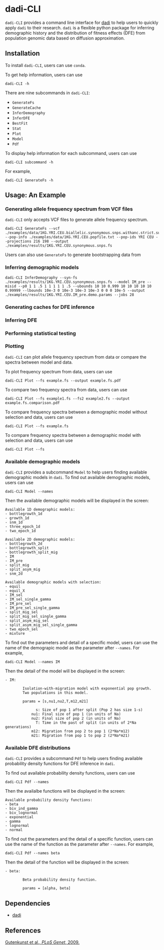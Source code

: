 # dadi-CLI

`dadi-CLI` provides a command line interface for [dadi](https://bitbucket.org/gutenkunstlab/dadi/src/master/) to help users to quickly apply `dadi` to their research. `dadi` is a flexible python package for inferring demographic history and the distribution of fitness effects (DFE) from population genomic data based on diffusion approximation. 

## Installation

To install `dadi-CLI`, users can use `conda`.

To get help information, users can use

    dadi-CLI -h

There are nine subcommands in `dadi-CLI`: 
- `GenerateFs`
- `GenerateCache`
- `InferDemography`
- `InferDFE`
- `BestFit` 
- `Stat`
- `Plot`
- `Model`
- `Pdf`

To display help information for each subcommand, users can use

    dadi-CLI subcommand -h
    
For example,

    dadi-CLI GenerateFs -h

## Usage: An Example

### Generating allele frequency spectrum from VCF files

`dadi-CLI` only accepts VCF files to generate allele frequency spectrum. 

    dadi-CLI GenerateFs --vcf ./examples/data/1KG.YRI.CEU.biallelic.synonymous.snps.withanc.strict.subset.vcf.gz --pop-info ./examples/data/1KG.YRI.CEU.popfile.txt --pop-ids YRI CEU --projections 216 198 --output ./examples/results/1KG.YRI.CEU.synonymous.snps.fs

Users can also use `GenerateFs` to generate bootstrapping data from 

### Inferring demographic models

    dadi-CLI InferDemography --syn-fs ./examples/results/1KG.YRI.CEU.synonymous.snps.fs --model IM_pre --misid --p0 1 1 .5 1 1 1 1 1 .5 --ubounds 10 10 0.999 10 10 10 10 10 0.99999 --lbounds 10e-3 0 10e-3 10e-3 10e-3 0 0 0 10e-5 --output ./examples/results/1KG.YRI.CEU.IM_pre.demo.params --jobs 28

### Generating caches for DFE inference
### Inferring DFE
### Performing statistical testing
### Plotting

`dadi-CLI` can plot allele frequency spectrum from data or compare the spectra between model and data.

To plot frequency spectrum from data, users can use

    dadi-CLI Plot --fs example.fs --output example.fs.pdf
    
To compare two frequency spectra from data, users can use

    dadi-CLI Plot --fs example1.fs --fs2 example2.fs --output example.fs.comparison.pdf
    
To compare frequency spectra between a demographic model without selection and data, users can use

    dadi-CLI Plot --fs example.fs 
    
To compare frequency spectra between a demographic model with selection and data, users can use

    dadi-CLI Plot --fs
    
### Available demographic models

`dadi-CLI` provides a subcommand `Model` to help users finding available demographic models in `dadi`.
To find out available demographic models, users can use

    dadi-CLI Model --names
    
Then the available demographic models will be displayed in the screen:

    Available 1D demographic models:
    - bottlegrowth_1d
    - growth_1d
    - snm_1d
    - three_epoch_1d
    - two_epoch_1d

    Available 2D demographic models:
    - bottlegrowth_2d
    - bottlegrowth_split
    - bottlegrowth_split_mig
    - IM
    - IM_pre
    - split_mig
    - split_asym_mig
    - snm_2d

    Available demographic models with selection:
    - equil
    - equil_X
    - IM_sel
    - IM_sel_single_gamma
    - IM_pre_sel
    - IM_pre_sel_single_gamma
    - split_mig_sel
    - split_mig_sel_single_gamma
    - split_asym_mig_sel
    - split_asym_mig_sel_single_gamma
    - two_epoch_sel
    - mixture

To find out the parameters and detail of a specific model, users can use the name of the demograpic model as the parameter after `--names`. For example,

    dadi-CLI Model --names IM
    
Then the detail of the model will be displayed in the screen:

    - IM:

            Isolation-with-migration model with exponential pop growth.
            Two populations in this model.

            params = [s,nu1,nu2,T,m12,m21]

                  s: Size of pop 1 after split (Pop 2 has size 1-s)
                nu1: Final size of pop 1 (in units of Na)
                nu2: Final size of pop 2 (in units of Na)
                  T: Time in the past of split (in units of 2*Na generations)
                m12: Migration from pop 2 to pop 1 (2*Na*m12)
                m21: Migration from pop 1 to pop 2 (2*Na*m21)

### Available DFE distributions

`dadi-CLI` provides a subcommand `Pdf` to help users finding available probability density functions for DFE inference in `dadi`.

To find out available probability density functions, users can use

    dadi-CLI Pdf --names
    
Then the availalbe functions will be displayed in the screen:

    Available probability density functions:
    - beta
    - biv_ind_gamma
    - biv_lognormal
    - exponential
    - gamma
    - lognormal
    - normal

To find out the parameters and the detail of a specific function, users can use the name of the function as the parameter after `--names`. For example,

    dadi-CLI Pdf --names beta
    
Then the detail of the function will be displayed in the screen:

    - beta:

            Beta probability density function.

            params = [alpha, beta]

## Dependencies

- [dadi](https://bitbucket.org/gutenkunstlab/dadi/src/master/)

## References

[Gutenkunst et al., *PLoS Genet*, 2009.](https://journals.plos.org/plosgenetics/article?id=10.1371/journal.pgen.1000695)